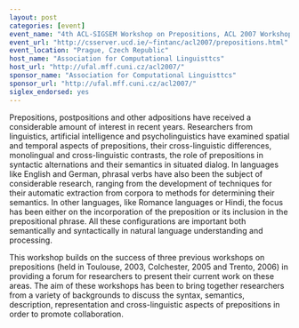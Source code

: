 ```yaml
---
layout: post
categories: [event]
event_name: "4th ACL-SIGSEM Workshop on Prepositions, ACL 2007 Workshop,"
event_url: "http://csserver.ucd.ie/~fintanc/acl2007/prepositions.html"
event_location: "Prague, Czech Republic"
host_name: "Association for Computational Linguisttcs"
host_url: "http://ufal.mff.cuni.cz/acl2007/"
sponsor_name: "Association for Computational Linguisttcs"
sponsor_url: "http://ufal.mff.cuni.cz/acl2007/"
siglex_endorsed: yes
---
```

Prepositions, postpositions and other adpositions have received a considerable amount of interest in recent
years. Researchers from linguistics, artificial intelligence and psycholinguistics have examined spatial
and temporal aspects of prepositions, their cross-linguistic differences, monolingual and cross-linguistic
contrasts, the role of prepositions in syntactic alternations and their semantics in situated dialog. In
languages like English and German, phrasal verbs have also been the subject of considerable research, ranging from the development of techniques for their automatic extraction from corpora to methods for determining their semantics. In other languages, like Romance languages or Hindi, the focus has been either on the incorporation of the preposition or its inclusion in the prepositional phrase. All these
configurations are important both semantically and syntactically in natural language understanding and processing.

This workshop builds on the success of three previous workshops on prepositions (held in Toulouse, 2003, Colchester, 2005 and Trento, 2006) in providing a forum for researchers to present their current work on these areas. The aim of these workshops has been to bring together researchers from a variety of backgrounds to discuss the syntax, semantics, description, representation and cross-linguistic aspects of prepositions in order to promote collaboration.